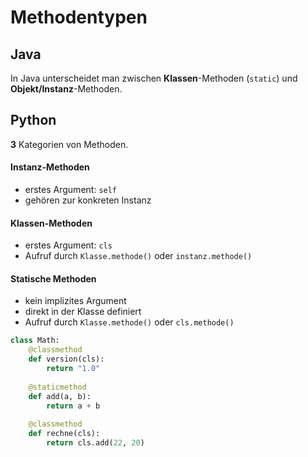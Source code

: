 # Methodentypen
## Java
In Java unterscheidet man zwischen **Klassen**-Methoden (`static`) und **Objekt/Instanz**-Methoden.

## Python
**3** Kategorien von Methoden.

#### Instanz-Methoden
- erstes Argument: `self`
- gehören zur konkreten Instanz

#### Klassen-Methoden
- erstes Argument: `cls`
- Aufruf durch `Klasse.methode()` oder `instanz.methode()`

#### Statische Methoden
- kein implizites Argument
- direkt in der Klasse definiert
- Aufruf durch `Klasse.methode()` oder `cls.methode()`

```python
class Math:
	@classmethod
	def version(cls):
		return "1.0"
	
	@staticmethod
	def add(a, b):
		return a + b
	
	@classmethod
	def rechne(cls):
		return cls.add(22, 20)
```